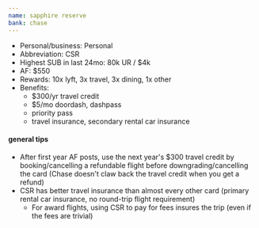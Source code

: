 ```yaml
---
name: sapphire reserve
bank: chase
---
```

* Personal/business: Personal
* Abbreviation: CSR
* Highest SUB in last 24mo: 80k UR / $4k
* AF: $550
* Rewards: 10x lyft, 3x travel, 3x dining, 1x other
* Benefits: 
    * $300/yr travel credit
    * $5/mo doordash, dashpass 
    * priority pass 
    * travel insurance, secondary rental car insurance

#### general tips
* After first year AF posts, use the next year's $300 travel credit by booking/cancelling a refundable flight before downgrading/cancelling the card (Chase doesn't claw back the travel credit when you get a refund)
* CSR has better travel insurance than almost every other card (primary rental car insurance, no round-trip flight requirement)
    * For award flights, using CSR to pay for fees insures the trip (even if the fees are trivial)